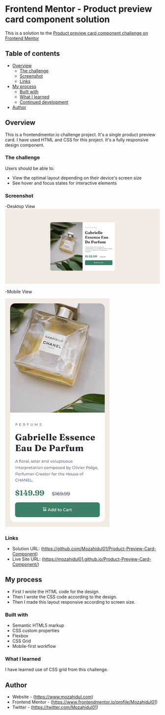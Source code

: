 # Frontend Mentor - Product preview card component solution

This is a solution to the [Product preview card component challenge on Frontend Mentor](https://www.frontendmentor.io/challenges/product-preview-card-component-GO7UmttRfa)

## Table of contents

- [Overview](#overview)
  - [The challenge](#the-challenge)
  - [Screenshot](#screenshot)
  - [Links](#links)
- [My process](#my-process)
  - [Built with](#built-with)
  - [What I learned](#what-i-learned)
  - [Continued development](#continued-development)
- [Author](#author)

## Overview

This is a frontendmentor.io challenge project. It's a single product preview card. I have used HTML and CSS for this project. It's a fully responsive design component.

### The challenge

Users should be able to:

- View the optimal layout depending on their device's screen size
- See hover and focus states for interactive elements

### Screenshot

-Desktop View
![](images/Product-preview-card-component-desktop.png)

-Mobile View

![](images/Product-preview-card-component-mobile.png)

### Links

- Solution URL: (<https://github.com/Mozahidul01/Product-Preview-Card-Component>)
- Live Site URL: (<https://mozahidul01.github.io/Product-Preview-Card-Component/>)

## My process

- First I wrote the HTML code for the design.
- Then I wrote the CSS code according to the design.
- Then I made this layout responsive according to screen size.

### Built with

- Semantic HTML5 markup
- CSS custom properties
- Flexbox
- CSS Grid
- Mobile-first workflow

### What I learned

I have learned use of CSS grid from this challenge.

## Author

- Website - (<https://www.mozahidul.com>)
- Frontend Mentor - (<https://www.frontendmentor.io/profile/Mozahidul01>)
- Twitter - (<https://twitter.com/Mozahidul01>)
